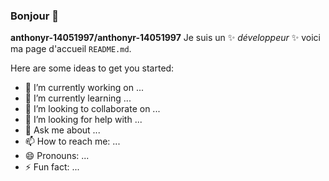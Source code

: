 ### Bonjour 👋

**anthonyr-14051997/anthonyr-14051997** Je suis un ✨ _développeur_ ✨ voici ma page d'accueil `README.md`.

Here are some ideas to get you started:

- 🔭 I’m currently working on ...
- 🌱 I’m currently learning ...
- 👯 I’m looking to collaborate on ...
- 🤔 I’m looking for help with ...
- 💬 Ask me about ...
- 📫 How to reach me: ...
- 😄 Pronouns: ...
- ⚡ Fun fact: ...
